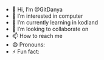 - 👋 Hi, I’m @GitDanya
- 👀 I’m interested in computer
- 🌱 I’m currently learning in kodland
- 💞️ I’m looking to collaborate on
- 📫 How to reach me
- 😄 Pronouns: 
- ⚡ Fun fact:

<!---
GitDanya/GitDanya is a ✨ special ✨ repository because its `README.md` (this file) appears on your GitHub profile.
You can click the Preview link to take a look at your changes.
--->
